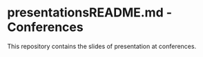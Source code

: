 # presentationsREADME.md - Conferences

This repository contains the slides of presentation at conferences.


